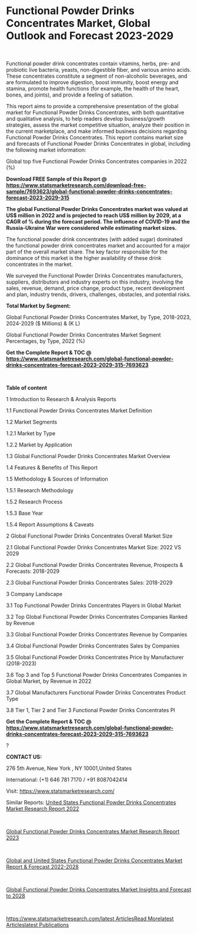 <h1>Functional Powder Drinks Concentrates Market, Global Outlook and Forecast 2023-2029</h1><br/><p>Functional powder drink concentrates contain vitamins, herbs, pre- and probiotic live bacteria, yeasts, non-digestible fiber, and various amino acids. These concentrates constitute a segment of non-alcoholic beverages, and are formulated to improve digestion, boost immunity, boost energy and stamina, promote health functions (for example, the health of the heart, bones, and joints), and provide a feeling of satiation.</p>
 
 
 
 <p>This report aims to provide a comprehensive presentation of the global market for Functional Powder Drinks Concentrates, with both quantitative and qualitative analysis, to help readers develop business/growth strategies, assess the market competitive situation, analyze their position in the current marketplace, and make informed business decisions regarding Functional Powder Drinks Concentrates. This report contains market size and forecasts of Functional Powder Drinks Concentrates in global, including the following market information:</p>
 
 
 
 <p>Global top five Functional Powder Drinks Concentrates companies in 2022 (%)</p>
 
 
 
 <p><strong>Download FREE Sample of this Report @ <a href="https://www.statsmarketresearch.com/download-free-sample/7693623/global-functional-powder-drinks-concentrates-forecast-2023-2029-315">https://www.statsmarketresearch.com/download-free-sample/7693623/global-functional-powder-drinks-concentrates-forecast-2023-2029-315</a></strong></p>
 
 
 
 <p><strong>The global Functional Powder Drinks Concentrates market was valued at US$ million in 2022 and is projected to reach US$ million by 2029, at a <strong>CAGR</strong> of % during the forecast period. The influence of COVID-19 and the Russia-Ukraine War were considered while estimating market sizes.</strong></p>
 
 
 
 <p>The functional powder drink concentrates (with added sugar) dominated the functional powder drink concentrates market and accounted for a major part of the overall market share. The key factor responsible for the dominance of this market is the higher availability of these drink concentrates in the market.</p>
 
 
 
 <p>We surveyed the Functional Powder Drinks Concentrates manufacturers, suppliers, distributors and industry experts on this industry, involving the sales, revenue, demand, price change, product type, recent development and plan, industry trends, drivers, challenges, obstacles, and potential risks.</p>
 
 
 
 <p><strong>Total Market by Segment:</strong></p>
 
 
 
 <p>Global Functional Powder Drinks Concentrates Market, by Type, 2018-2023, 2024-2029 ($ Millions) & (K L)</p>
 
 
 
 <p>Global Functional Powder Drinks Concentrates Market Segment Percentages, by Type, 2022 (%)</p>
 
 
 
 <div><b>Get the Complete Report & TOC @ <a href="https://www.statsmarketresearch.com/global-functional-powder-drinks-concentrates-forecast-2023-2029-315-7693623">https://www.statsmarketresearch.com/global-functional-powder-drinks-concentrates-forecast-2023-2029-315-7693623</a></b></div>
 
 
 
 <p><br />
 
 <b>Table of content</b></p>
 
 
 
 <p>1 Introduction to Research & Analysis Reports<br />
 
 1.1 Functional Powder Drinks Concentrates Market Definition<br />
 
 1.2 Market Segments<br />
 
 1.2.1 Market by Type<br />
 
 1.2.2 Market by Application<br />
 
 1.3 Global Functional Powder Drinks Concentrates Market Overview<br />
 
 1.4 Features & Benefits of This Report<br />
 
 1.5 Methodology & Sources of Information<br />
 
 1.5.1 Research Methodology<br />
 
 1.5.2 Research Process<br />
 
 1.5.3 Base Year<br />
 
 1.5.4 Report Assumptions & Caveats<br />
 
 2 Global Functional Powder Drinks Concentrates Overall Market Size<br />
 
 2.1 Global Functional Powder Drinks Concentrates Market Size: 2022 VS 2029<br />
 
 2.2 Global Functional Powder Drinks Concentrates Revenue, Prospects & Forecasts: 2018-2029<br />
 
 2.3 Global Functional Powder Drinks Concentrates Sales: 2018-2029<br />
 
 3 Company Landscape<br />
 
 3.1 Top Functional Powder Drinks Concentrates Players in Global Market<br />
 
 3.2 Top Global Functional Powder Drinks Concentrates Companies Ranked by Revenue<br />
 
 3.3 Global Functional Powder Drinks Concentrates Revenue by Companies<br />
 
 3.4 Global Functional Powder Drinks Concentrates Sales by Companies<br />
 
 3.5 Global Functional Powder Drinks Concentrates Price by Manufacturer (2018-2023)<br />
 
 3.6 Top 3 and Top 5 Functional Powder Drinks Concentrates Companies in Global Market, by Revenue in 2022<br />
 
 3.7 Global Manufacturers Functional Powder Drinks Concentrates Product Type<br />
 
 3.8 Tier 1, Tier 2 and Tier 3 Functional Powder Drinks Concentrates Pl</p>
 
 
 
 <div><b>Get the Complete Report & TOC @ <a href="https://www.statsmarketresearch.com/global-functional-powder-drinks-concentrates-forecast-2023-2029-315-7693623">https://www.statsmarketresearch.com/global-functional-powder-drinks-concentrates-forecast-2023-2029-315-7693623</a></b></div>
 
 
 
 <p>? </p>
 
 
 
 <p><b>CONTACT US:</b><br />
 
 276 5th Avenue, New York , NY 10001,United States<br />
 
 International: (+1) 646 781 7170 / +91 8087042414<br />
 
 Visit: <a href="https://www.statsmarketresearch.com/">https://www.statsmarketresearch.com/</a><br />
 
 Similar Reports: <a href="https://www.statsmarketresearch.com/global-functional-powder-drinks-concentrates-forecast-2023-2029-315-7693623">United States Functional Powder Drinks Concentrates Market Research Report 2022</a><br />
 
 <br />
 
 <a href="https://www.statsmarketresearch.com/global-functional-powder-drinks-concentrates-forecast-2023-2029-315-7693623">Global Functional Powder Drinks Concentrates Market Research Report 2023</a><br />
 
 <br />
 
 <a href="https://www.statsmarketresearch.com/global-functional-powder-drinks-concentrates-forecast-2023-2029-315-7693623">Global and United States Functional Powder Drinks Concentrates Market Report & Forecast 2022-2028</a><br />
 
 <br />
 
 <a href="https://www.statsmarketresearch.com/global-functional-powder-drinks-concentrates-forecast-2023-2029-315-7693623">Global Functional Powder Drinks Concentrates Market Insights and Forecast to 2028</a><br />
 
 <br />
 
 <a href="https://gyeongbokgung.com">https://www.statsmarketresearch.com/</a><a href="https://hallyeomaritime.com">latest Articles</a><a href="https://jingwansa.com">Read More</a><a href="https://nguoiviet.jp/">latest Articles</a><a href="https://www.intelmarketresearch.com/">latest Publications</a></p>
